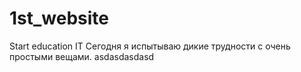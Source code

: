 # 1st_website
Start education IT
Сегодня я испытываю дикие трудности с очень простыми вещами.
asdasdasdasd
